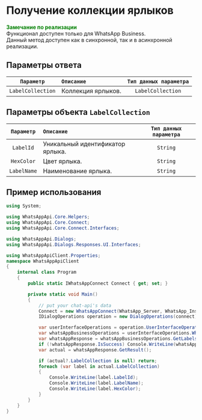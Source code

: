 # Получение коллекции ярлыков
**<span style="color:green">Замечание по реализации</span>** <br/>
Функционал доступен только для WhatsApp Business. <br/>
Данный метод доступен как в синхронной, так и в асинхронной реализации.

## Параметры ответа
|  `Параметр`       | `Описание`                        | `Тип данных параметра` | 
|:-----------------:|:----------------------------------|:----------------------:|
| `LabelCollection` | Коллекция ярлыков.                | `LabelCollection`      |

## Параметры объекта `LabelCollection`
|  `Параметр`       | `Описание`                        | `Тип данных параметра` | 
|:-----------------:|:----------------------------------|:----------------------:|
| `LabelId`         | Уникальный идентификатор ярлыка.  | `String`               |
| `HexColor`        | Цвет ярлыка.                      | `String`               |
| `LabelName`       | Наименование ярлыка.              | `String`               |

## Пример использования
```csharp
using System;

using WhatsAppApi.Core.Helpers;
using WhatsAppApi.Core.Connect;
using WhatsAppApi.Core.Connect.Interfaces;

using WhatsAppApi.Dialogs;
using WhatsAppApi.Dialogs.Responses.UI.Interfaces;

using WhatsAppApiClient.Properties;
namespace WhatsAppApiClient
{
    internal class Program
    {
        public static IWhatsAppConnect Connect { get; set; }

        private static void Main()
        {
            // put your chat-api's data
            Connect = new WhatsAppConnect(WhatsApp_Server, WhatsApp_Instance, WhatsApp_Token); 
            IDialogOperations operation = new DialogOperations(connect);

            var userInterfaceOperations = operation.UserInterfaceOperations.Value;
            var whatsAppBusinessOperations = userInterfaceOperations.WhatsAppBusinessOperations.Value;
            var whatsAppResponse = whatsAppBusinessOperations.GetLabels();
            if (!whatsAppResponse.IsSuccess) Console.WriteLine(whatsAppResponse.Exception);
            var actual = whatsAppResponse.GetResult();

            if (actual?.LabelCollection is null) return;
            foreach (var label in actual.LabelCollection)
            {
                Console.WriteLine(label.LabelId);
                Console.WriteLine(label.LabelName);
                Console.WriteLine(label.HexColor);
            }
        }
    }
}
